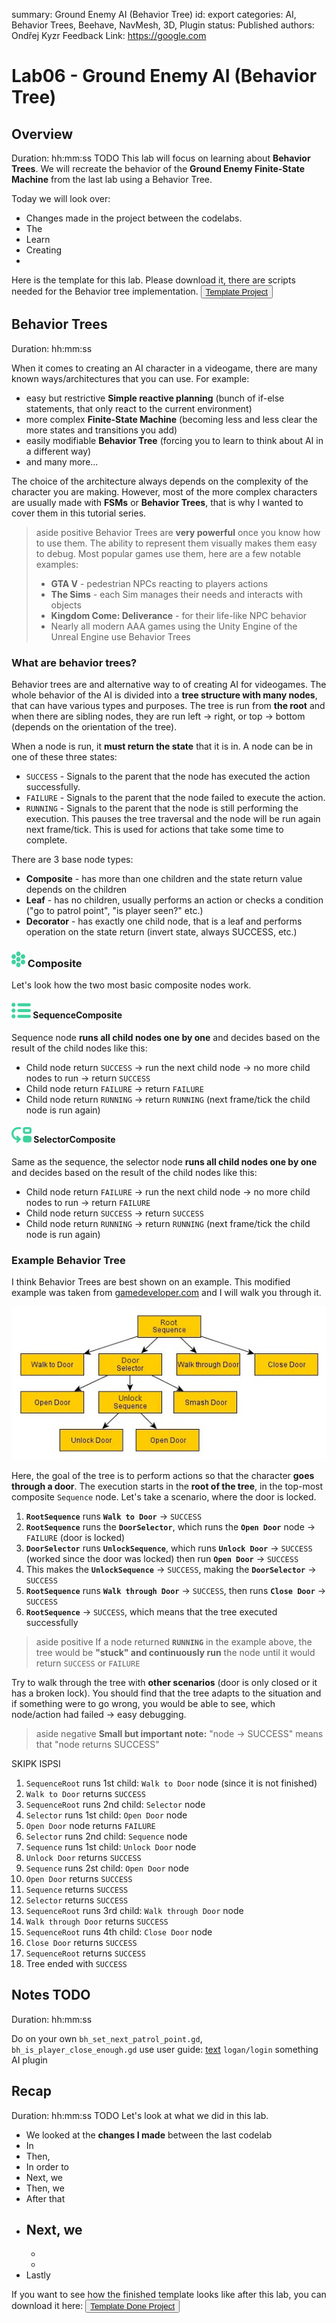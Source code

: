 summary: Ground Enemy AI (Behavior Tree)
id: export
categories: AI, Behavior Trees, Beehave, NavMesh, 3D, Plugin
status: Published
authors: Ondřej Kyzr
Feedback Link: https://google.com

# Lab06 - Ground Enemy AI (Behavior Tree)

## Overview
Duration: hh:mm:ss
TODO
This lab will focus on learning about **Behavior Trees**. We will recreate the behavior of the **Ground Enemy Finite-State Machine** from the last lab using a Behavior Tree.

Today we will look over:
- Changes made in the project between the codelabs. 
- The 
- Learn 
- Creating 
- 

Here is the template for this lab. Please download it, there are scripts needed for the Behavior tree implementation.
<button>
  [Template Project](link)
</button>



## Behavior Trees 
Duration: hh:mm:ss

When it comes to creating an AI character in a videogame, there are many known ways/architectures that you can use. For example:
- easy but restrictive **Simple reactive planning** (bunch of if-else statements, that only react to the current environment)
- more complex **Finite-State Machine** (becoming less and less clear the more states and transitions you add)
- easily modifiable **Behavior Tree** (forcing you to learn to think about AI in a different way)
- and many more...

The choice of the architecture always depends on the complexity of the character you are making. However, most of the more complex characters are usually made with **FSMs** or **Behavior Trees**, that is why I wanted to cover them in this tutorial series.

> aside positive
> Behavior Trees are **very powerful** once you know how to use them. The ability to represent them visually makes them easy to debug. Most popular games use them, here are a few notable examples:
> - **GTA V** - pedestrian NPCs reacting to players actions
> - **The Sims** - each Sim manages their needs and interacts with objects
> - **Kingdom Come: Deliverance** - for their life-like NPC behavior
> - Nearly all modern AAA games using the Unity Engine of the Unreal Engine use Behavior Trees



### What are behavior trees?
Behavior trees are and alternative way to of creating AI for videogames. The whole behavior of the AI is divided into a **tree structure with many nodes**, that can have various types and purposes. The tree is run from **the root** and when there are sibling nodes, they are run left -> right, or top -> bottom (depends on the orientation of the tree).

When a node is run, it **must return the state** that it is in. A node can be in one of these three states:
- `SUCCESS` - Signals to the parent that the node has executed the action successfully.
- `FAILURE` - Signals to the parent that the node failed to execute the action.
- `RUNNING` - Signals to the parent that the node is still performing the execution. This pauses the tree traversal and the node will be run again next frame/tick. This is used for actions that take some time to complete.

There are 3 base node types:
- **Composite** - has more than one children and the state return value depends on the children
- **Leaf** - has no children, usually performs an action or checks a condition ("go to patrol point", "is player seen?" etc.)
- **Decorator** - has exactly one child node, that is a leaf and performs operation on the state return (invert state, always SUCCESS, etc.)


### ![](img/CategoryComposite.png) Composite
Let's look how the two most basic composite nodes work.

#### ![](img/Sequence.png) SequenceComposite
Sequence node **runs all child nodes one by one** and decides based on the result of the child nodes like this:
- Child node return `SUCCESS` -> run the next child node -> no more child nodes to run -> return `SUCCESS`
- Child node return `FAILURE` -> return `FAILURE`
- Child node return `RUNNING` -> return `RUNNING` (next frame/tick the child node is run again)

#### ![](img/Selector.png) SelectorComposite
Same as the sequence, the selector node **runs all child nodes one by one** and decides based on the result of the child nodes like this:
- Child node return `FAILURE` -> run the next child node -> no more child nodes to run -> return `FAILURE`
- Child node return `SUCCESS` -> return `SUCCESS`
- Child node return `RUNNING` -> return `RUNNING` (next frame/tick the child node is run again)


### Example Behavior Tree
I think Behavior Trees are best shown on an example. This modified example was taken from [gamedeveloper.com](https://www.gamedeveloper.com/programming/behavior-trees-for-ai-how-they-work) and I will walk you through it.

![](img/BTExampleModified.jpg)

Here, the goal of the tree is to perform actions so that the character **goes through a door**. The execution starts in the **root of the tree**, in the top-most composite `Sequence` node. Let's take a scenario, where the door is locked.

1. **`RootSequence`** runs **`Walk to Door`** -> `SUCCESS`
2. **`RootSequence`** runs the **`DoorSelector`**, which runs the **`Open Door`** node -> `FAILURE` (door is locked)
3. **`DoorSelector`** runs **`UnlockSequence`**, which runs **`Unlock Door`** -> `SUCCESS` (worked since the door was locked) then run **`Open Door`** -> `SUCCESS` 
4. This makes the **`UnlockSequence`** -> `SUCCESS`, making the **`DoorSelector`** -> `SUCCESS`
5. **`RootSequence`** runs **`Walk through Door`** -> `SUCCESS`, then runs **`Close Door`** -> `SUCCESS`
6. **`RootSequence`** -> `SUCCESS`, which means that the tree executed successfully

> aside positive
> If a node returned **`RUNNING`** in the example above, the tree would be **"stuck" and continuously run** the node until it would return `SUCCESS` or `FAILURE`

Try to walk through the tree with **other scenarios** (door is only closed or it has a broken lock). You should find that the tree adapts to the situation and if something were to go wrong, you would be able to see, which node/action had failed -> easy debugging.

> aside negative
> **Small but important note:** "node -> SUCCESS" means that "node returns SUCCESS"







SKIPK ISPSI

1.  `SequenceRoot` runs 1st child: `Walk to Door` node (since it is not finished)
2.  `Walk to Door` returns `SUCCESS`
3.  `SequenceRoot` runs 2nd child: `Selector` node
4.  `Selector` runs 1st child: `Open Door` node
5.  `Open Door` node returns `FAILURE`
6.  `Selector` runs 2nd child: `Sequence` node
7.  `Sequence` runs 1st child: `Unlock Door` node
8.  `Unlock Door` returns `SUCCESS`
9.  `Sequence` runs 2st child: `Open Door` node
10. `Open Door` returns `SUCCESS`
11. `Sequence` returns `SUCCESS`
12. `Selector` returns `SUCCESS`
13. `SequenceRoot` runs 3rd child: `Walk through Door` node
14. `Walk through Door` returns `SUCCESS`
15. `SequenceRoot` runs 4th child: `Close Door` node
16. `Close Door` returns `SUCCESS`
17. `SequenceRoot` returns `SUCCESS`
18. Tree ended with `SUCCESS`
    










## Notes TODO
Duration: hh:mm:ss

Do on your own `bh_set_next_patrol_point.gd`, `bh_is_player_close_enough.gd`
use user guide: [text](https://bitbra.in/beehave/#/manual/)
`logan/login` something AI plugin



## Recap
Duration: hh:mm:ss
TODO
Let's look at what we did in this lab.
- We looked at the **changes I made** between the last codelab
- In 
- Then, 
- In order to 
- Next, we 
- Then, we 
- After that 
- Next, we
    - 
    - 
    - 
- Lastly


If you want to see how the finished template looks like after this lab, you can download it here:
<button>
  [Template Done Project](link)
</button>


